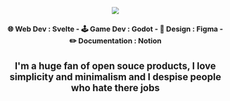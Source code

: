 <p align="center">
  <a href="https://www.mikesenh.com/">
<img src=https://www.mikesenh.com/base/move-machines.webp/>
  </a>
<h3 align="center">🌐 Web Dev : Svelte - 🕹️ Game Dev : Godot - 🎨 Design : Figma - ✏️ Documentation : Notion </h3>
<h2 align="center">I'm a huge fan of open souce products, I love simplicity and minimalism and I despise people who hate there jobs </h2>
</p>
